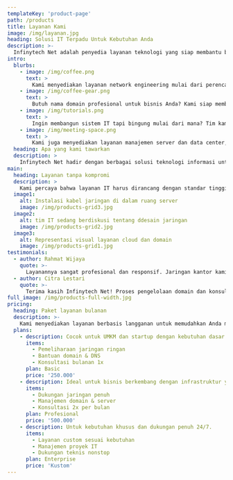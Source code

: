 ```yaml
---
templateKey: 'product-page'
path: /products
title: Layanan Kami
image: /img/layanan.jpg
heading: Solusi IT Terpadu Untuk Kebutuhan Anda
description: >-
  Infinytech Net adalah penyedia layanan teknologi yang siap membantu bisnis dan individu membangun sistem IT yang andal. Kami menawarkan berbagai solusi seperti network engineering, penyediaan domain, keamanan jaringan, hingga konsultasi dan manajemen sistem. Kami percaya bahwa layanan yang baik dimulai dari pemahaman yang dalam terhadap kebutuhan klien.
intro:
  blurbs:
    - image: /img/coffee.png
      text: >
        Kami menyediakan layanan network engineering mulai dari perencanaan, instalasi, hingga manajemen jaringan untuk berbagai skala bisnis. Infrastruktur jaringan yang optimal akan meningkatkan performa dan efisiensi operasional Anda.
    - image: /img/coffee-gear.png
      text: >
        Butuh nama domain profesional untuk bisnis Anda? Kami siap membantu proses pendaftaran, pengelolaan, hingga perpanjangan domain agar bisnis Anda tetap eksis dan mudah ditemukan secara online.
    - image: /img/tutorials.png
      text: >
        Ingin membangun sistem IT tapi bingung mulai dari mana? Tim kami siap memberikan konsultasi teknis untuk merancang solusi yang sesuai dengan kebutuhan Anda—baik dari sisi perangkat keras, software, maupun strategi IT.
    - image: /img/meeting-space.png
      text: >
        Kami juga menyediakan layanan manajemen server dan data center, termasuk monitoring, backup otomatis, dan keamanan tingkat lanjut. Jaga kelangsungan layanan Anda dengan sistem yang selalu aktif dan terproteksi.
  heading: Apa yang kami tawarkan
  description: >
    Infinytech Net hadir dengan berbagai solusi teknologi informasi untuk mendukung transformasi digital bisnis Anda. Kami berkomitmen memberikan layanan yang handal, fleksibel, dan dikembangkan sesuai dengan kebutuhan klien.
main:
  heading: Layanan tanpa kompromi
  description: >
    Kami percaya bahwa layanan IT harus dirancang dengan standar tinggi, transparan, dan terukur. Setiap solusi kami dibangun berdasarkan analisis kebutuhan, pemilihan teknologi terbaik, dan pengujian menyeluruh untuk memastikan hasil optimal.
  image1:
    alt: Instalasi kabel jaringan di dalam ruang server
    image: /img/products-grid3.jpg
  image2:
    alt: tim IT sedang berdiskusi tentang ddesain jaringan
    image: /img/products-grid2.jpg
  image3:
    alt: Representasi visual layanan cloud dan domain
    image: /img/products-grid1.jpg
testimonials:
  - author: Rahmat Wijaya
    quote: >-
      Layanannya sangat profesional dan responsif. Jaringan kantor kami sekarang jauh lebih stabil dan aman.
  - author: Citra Lestari
    quote: >-
      Terima kasih Infinytech Net! Proses pengelolaan domain dan konsultasi IT-nya sangat membantu saat kami memulai bisnis online.
full_image: /img/products-full-width.jpg
pricing:
  heading: Paket layanan bulanan
  description: >-
    Kami menyediakan layanan berbasis langganan untuk memudahkan Anda mendapatkan dukungan teknis berkala. Pilih paket sesuai kebutuhan bisnis Anda dan nikmati layanan profesional tanpa repot.
  plans:
    - description: Cocok untuk UMKM dan startup dengan kebutuhan dasar.
      items:
        - Pemeliharaan jaringan ringan
        - Bantuan domain & DNS
        - Konsultasi bulanan 1x
      plan: Basic
      price: '250.000'
    - description: Ideal untuk bisnis berkembang dengan infrastruktur yang mulai kompleks.
      items:
        - Dukungan jaringan penuh
        - Manajemen domain & server
        - Konsultasi 2x per bulan
      plan: Profesional
      price: '500.000'
    - description: Untuk kebutuhan khusus dan dukungan penuh 24/7.
      items:
        - Layanan custom sesuai kebutuhan
        - Manajemen proyek IT
        - Dukungan teknis nonstop
      plan: Enterprise
      price: 'Kustom'
---
```

